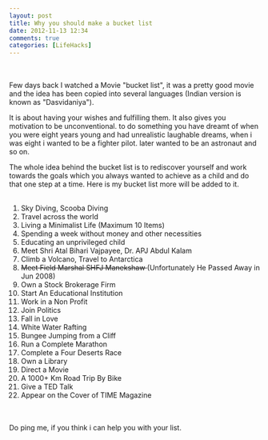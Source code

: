 ```yaml
---
layout: post
title: Why you should make a bucket list
date: 2012-11-13 12:34
comments: true
categories: [LifeHacks]
---
```

<br/><br/>Few days back I watched a Movie "bucket list", it was a pretty good movie and the idea has been copied into several languages (Indian version is known as "Dasvidaniya"). 

It is about having your wishes and fulfilling them. It also gives you motivation to be unconventional. to do something you have dreamt of when you were eight years young and had unrealistic laughable dreams, when i was eight i wanted to be a fighter pilot. later wanted to be an astronaut and so on.

The whole idea behind the bucket list is to rediscover yourself and work towards the goals which you always wanted to achieve as a child and do that one step at a time. Here is my bucket list more will be added to it.<br/><br/>
<div class="highlight">
<ol>
<li> Sky Diving, Scooba Diving</li>
<li> Travel across the world</li>
<li> Living a Minimalist Life (Maximum 10 Items)</li>
<li> Spending a week without money and other necessities</li>
<li> Educating an unprivileged child</li>
<li> Meet Shri Atal Bihari Vajpayee, Dr. APJ Abdul Kalam</li>
<li> Climb a Volcano, Travel to Antarctica</li>
<li> <strike>Meet Field Marshal SHFJ Manekshaw </strike>(Unfortunately He Passed Away in Jun 2008)</li>
<li> Own a Stock Brokerage Firm</li>
<li> Start An Educational Institution</li>
<li> Work in a Non Profit </li>
<li> Join Politics</li>
<li> Fall in Love</li>
<li> White Water Rafting</li>
<li> Bungee Jumping from a Cliff</li>
<li> Run a Complete Marathon</li>
<li> Complete a Four Deserts Race</li>
<li> Own a Library</li>
<li> Direct a Movie</li>
<li> A 1000+ Km Road Trip By Bike</li>
<li> Give a TED Talk</li>
<li> Appear on the Cover of TIME Magazine</li>
</ol>
</div>
<br/><br/>
Do ping me, if you think i can help you with your list.